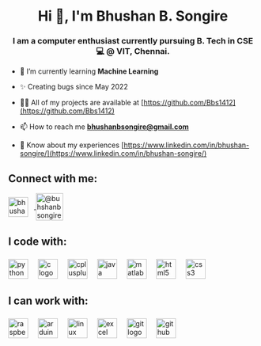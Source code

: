 
<h1 align="center">Hi 👋, I'm Bhushan B. Songire</h1>

<h3 align="center">I am a computer enthusiast currently pursuing B. Tech in CSE 💻 @ VIT, Chennai.</h3>

- 🌱 I’m currently learning **Machine Learning**

- ✨ Creating bugs since May 2022

- 👨‍💻 All of my projects are available at [https://github.com/Bbs1412](https://github.com/Bbs1412)

- 📫 How to reach me **bhushanbsongire@gmail.com**

- 📄 Know about my experiences [https://www.linkedin.com/in/bhushan-songire/](https://www.linkedin.com/in/bhushan-songire/)

<h2 align="left">Connect with me:</h3>

<div align="left">
  <a href="https://linkedin.com/in/bhushan-songire" target="blank">
    <!-- <img align="center" src="https://cdn.jsdelivr.net/gh/Bbs1412/Bbs1412/asset_files/linkedin-icon-2.svg" alt="bhushan-songire-linkedin"  height="40" width="40" style="margin-right: 12px;"/> -->
    <img align="center" src="https://cdn.jsdelivr.net/gh/Devicons/devicon/icons/linkedin/linkedin-original.svg" alt="bhushan-songire-linkedin"  height="40" width="40" style="margin-right: 12px;"/>
  </a>
  <a href="https://www.hackerrank.com/bhushanbsongire" target="blank">
    <img align="center" src="https://cdn.jsdelivr.net/gh/Bbs1412/Bbs1412/asset_files/hackerrank.svg" height="55" alt="@buhshanbsongire hackerrank-id"/>
    <!-- <img align="center" src="https://cdn.jsdelivr.net/gh/Bbs1412/Bbs1412/asset_files/github_edit_png.png" height="40" alt="@BBS1412 github-id" class="git-hub-logo"/> -->
  </a>
</div>

###

<h2 align="left">I code with:</h2>

###

<div align="left">
  <img src="https://cdn.jsdelivr.net/gh/devicons/devicon/icons/python/python-original.svg" height="40" alt="python logo"  />
  <!-- <img src="https://cdn.jsdelivr.net/gh/Bbs1412/Bbs1412/asset_files/python-5.svg" height="40" alt="python logo" style="margin-bottom: 3px;"/> -->
  <img width="12">
  <img src="https://cdn.jsdelivr.net/gh/devicons/devicon/icons/c/c-original.svg" height="40" alt="c logo"  />
  <!-- <img src="https://cdn.jsdelivr.net/gh/Bbs1412/Bbs1412/asset_files/c-1.svg" height="45" alt="c logo" /> -->
      <img width="12" />
  <img src="https://cdn.jsdelivr.net/gh/devicons/devicon/icons/cplusplus/cplusplus-original.svg" height="40" alt="cplusplus logo"  />
  <!-- <img src="https://cdn.jsdelivr.net/gh/Bbs1412/Bbs1412/asset_files/c.svg" height="41" alt="cplusplus logo" style="margin-bottom: 2px"/> -->
      <img width="12" />
  <img src="https://cdn.jsdelivr.net/gh/devicons/devicon/icons/java/java-original.svg" height="40" alt="java logo"  />
  <!-- <img src="https://cdn.jsdelivr.net/gh/Bbs1412/Bbs1412/asset_files/java-4.svg" height="45" alt="java logo"  /> -->
<!--       <img width="12" /> -->
<!--   <img src="https://cdn.jsdelivr.net/gh/devicons/devicon/icons/jupyter/jupyter-original.svg" height="40" alt="jupyter logo"  /> -->
  <!-- <img src="https://cdn.jsdelivr.net/gh//Bbs1412/Bbs1412/asset_files/jupyter-original.svg" height="40" alt="jupyter logo"  /> -->
      <img width="12" />
  <img src="https://cdn.jsdelivr.net/gh/devicons/devicon/icons/matlab/matlab-original.svg" height="40" alt="matlab logo"  />
  <!-- <img src="https://cdn.jsdelivr.net/gh//Bbs1412/Bbs1412/asset_files/matlab.svg" height="40" alt="matlab logo"  /> -->
      <img width="12" />
  <img src="https://cdn.jsdelivr.net/gh/devicons/devicon/icons/html5/html5-original.svg" height="40" alt="html5 logo"  />
  <!-- <img src="https://cdn.jsdelivr.net/gh//Bbs1412/Bbs1412/asset_files/html-1.svg" height="40" alt="html5 logo"  /> -->
      <img width="12" />
  <img src="https://cdn.jsdelivr.net/gh/devicons/devicon/icons/css3/css3-original.svg" height="40" alt="css3 logo"  />
  <!-- <img src="https://cdn.jsdelivr.net/gh/Bbs1412/Bbs1412/asset_files/css-3.svg" height="40" alt="css3 logo"  /> -->
      <img width="12" />
</div>

###

<!-- uncomment this section for badges of hackerrank: -->
<!-- <h2> </h2> -->

<!-- <img width="max" alt="Coding Badges" src="https://cdn.jsdelivr.net/gh/Bbs1412/Bbs1412/asset_files/Badges.png">  -->


###

<h2 align="left">I can work with:</h2>

###

<div align="left">
  <img src="https://cdn.jsdelivr.net/gh/devicons/devicon/icons/raspberrypi/raspberrypi-original.svg" height="40" alt="raspberrypi logo"  />
  <!-- <img src="https://cdn.jsdelivr.net/gh//Bbs1412/Bbs1412/asset_files/raspberry-pi.svg" height="40" alt="raspberrypi logo"  /> -->
      <img width="12" />
  <img src="https://cdn.jsdelivr.net/gh/devicons/devicon/icons/arduino/arduino-original.svg" height="40" alt="arduino logo"  />
  <!-- <img src="https://cdn.jsdelivr.net/gh/Bbs1412/Bbs1412/asset_files/arduino-1.svg" height="40" alt="arduino logo"  /> -->
      <img width="12" />
  <!-- <img src="https://cdn.jsdelivr.net/gh/devicons/devicon/icons/linux/linux-original.svg" height="40" alt="linux logo" class="linux-logo" style="background-color: #bbb; border-radius: 50%; display: inline-block;"/> -->
  <img src="https://cdn.jsdelivr.net/gh/Bbs1412/Bbs1412/asset_files/linux_edit_png.png" height="40" alt="linux logo" class="linux-logo"/>
      <img width="12" />
  <img src="https://cdn.jsdelivr.net/gh/Bbs1412/Bbs1412/asset_files/excel-4.svg" height="40" alt="excel logo"  />
      <img width="12" />
  <img src="https://cdn.jsdelivr.net/gh/devicons/devicon/icons/git/git-original.svg" height="40" alt="git logo"  />
  <!-- <img src="https://cdn.jsdelivr.net/gh/Bbs1412/Bbs1412/asset_files/git-icon.svg" height="40" alt="git logo"  /> -->
  <!-- <img src="https://cdn.jsdelivr.net/gh/Bbs1412/Bbs1412/asset_files/linux-original.svg" height="40" alt="linux logo"  /> -->
      <img width="12" />
  <img src="https://cdn.jsdelivr.net/gh/Bbs1412/Bbs1412/asset_files/github_edit_png.png" height="40" alt="github logo"  />
  <!-- <img src="https://cdn.jsdelivr.net/gh/devicons/devicon/icons/github/github-original.svg" height="40" alt="github logo" class="git-hub-logo"/> -->
  <!-- <img src="https://cdn.jsdelivr.net/gh/Bbs1412/Bbs1412/asset_files/github-original.svg" height="40" alt="github logo"  /> -->
      <img width="12" />
</div>

###

<!--
<style>
  .git-hub-logo {
    margin-top: 700px;
    height: 250px;
    /* background-color: grey; */
    /* filter: drop-shadow(2px 2px 2px #000);  */
    /* Add drop shadow */
    /* or */
    filter: brightness(0) invert(1); 
    /* Invert colors */
  }

  .linux-logo {
    /* margin-top: 700px; */
    /* height: 150px; */
    /* background-color: grey; */
    background-color: #bbb;
    border-radius: 50%;
    display: inline-block;
    /* padding: 0px; */
    /* box-shadow: 0 0 0 0px black; */
}
</style>
-->
